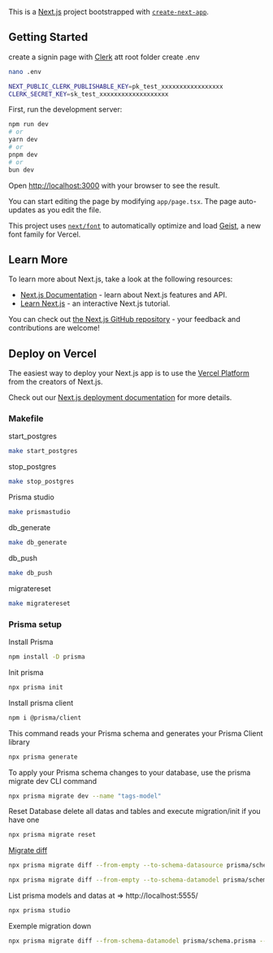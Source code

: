 This is a [Next.js](https://nextjs.org) project bootstrapped with [`create-next-app`](https://nextjs.org/docs/app/api-reference/cli/create-next-app).

## Getting Started

create a signin page with [Clerk](https://dashboard.clerk.com/)
att root folder create .env

```bash
nano .env

NEXT_PUBLIC_CLERK_PUBLISHABLE_KEY=pk_test_xxxxxxxxxxxxxxxxx
CLERK_SECRET_KEY=sk_test_xxxxxxxxxxxxxxxxxxx
```

First, run the development server:

```bash
npm run dev
# or
yarn dev
# or
pnpm dev
# or
bun dev
```

Open [http://localhost:3000](http://localhost:3000) with your browser to see the result.

You can start editing the page by modifying `app/page.tsx`. The page auto-updates as you edit the file.

This project uses [`next/font`](https://nextjs.org/docs/app/building-your-application/optimizing/fonts) to automatically optimize and load [Geist](https://vercel.com/font), a new font family for Vercel.

## Learn More

To learn more about Next.js, take a look at the following resources:

- [Next.js Documentation](https://nextjs.org/docs) - learn about Next.js features and API.
- [Learn Next.js](https://nextjs.org/learn) - an interactive Next.js tutorial.

You can check out [the Next.js GitHub repository](https://github.com/vercel/next.js) - your feedback and contributions are welcome!

## Deploy on Vercel

The easiest way to deploy your Next.js app is to use the [Vercel Platform](https://vercel.com/new?utm_medium=default-template&filter=next.js&utm_source=create-next-app&utm_campaign=create-next-app-readme) from the creators of Next.js.

Check out our [Next.js deployment documentation](https://nextjs.org/docs/app/building-your-application/deploying) for more details.

### Makefile

start_postgres

```bash
make start_postgres
```

stop_postgres

```bash
make stop_postgres
```

Prisma studio

```bash
make prismastudio
```

db_generate

```bash
make db_generate
```

db_push

```bash
make db_push
```

migratereset

```bash
make migratereset
```

### Prisma setup

Install Prisma

```bash
npm install -D prisma
```

Init prisma

```bash
npx prisma init
```

Install prisma client

```bash
npm i @prisma/client
```

This command reads your Prisma schema and generates your Prisma Client library

```bash
npx prisma generate
```

To apply your Prisma schema changes to your database, use the prisma migrate dev CLI command

```bash
npx prisma migrate dev --name "tags-model"
```

Reset Database delete all datas and tables and execute
migration/init if you have one

```bash
npx prisma migrate reset
```

[Migrate diff](https://fig.io/manual/prisma/migrate/diff)

```bash
npx prisma migrate diff --from-empty --to-schema-datasource prisma/schema.prisma --script > prisma/migrations/00_init/migration_down.sql
```

```bash
npx prisma migrate diff --from-empty --to-schema-datamodel prisma/schema.prisma --script > prisma/migrations/00_init/migration_up.sql
```

List prisma models and datas at => http://localhost:5555/

```bash
npx prisma studio
```

Exemple migration down

```bash
npx prisma migrate diff --from-schema-datamodel prisma/schema.prisma --to-empty --script > prisma/migrations/00_init/migration_down.sql
```

